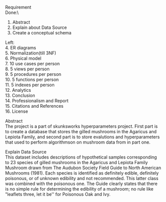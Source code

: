 Requirement\
Done:\
1. Abstract
2. Explain about Data Source
3. Create a conceptual schema

Left:\
4. ER diagrams\
5. Normalization(till 3NF)\
6. Physical model\
7. 10 use cases per person\
8. 5 views per person\
9. 5 procedures per person\
10. 5 functions per person\
11. 5 indexes per person\
12. Analytics\
13. Conclusion\
14. Professionalism and Report\
15. Citations and References\
16. License

Abstract\
The project is a part of skunksworks hyperparameters project. First part is to create a database that stores the gilled mushrooms in the Agaricus and Lepiota Family, and second part is to store evalutions and hyperparameters that used to perform algorithmson on mushroom data from in part one.

Explain Data Source\
This dataset includes descriptions of hypothetical samples corresponding to 23 species of gilled mushrooms 
in the Agaricus and Lepiota Family Mushroom drawn from The Audubon Society Field Guide to North American 
Mushrooms (1981). Each species is identified as definitely edible, definitely poisonous, or of unknown 
edibility and not recommended. This latter class was combined with the poisonous one. The Guide clearly states 
that there is no simple rule for determining the edibility of a mushroom; no rule like "leaflets three, 
let it be'' for Poisonous Oak and Ivy.
